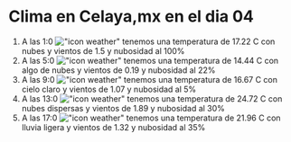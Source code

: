 # Clima en Celaya,mx en el dia 04

1. A las 1:0 !["icon weather"](http://openweathermap.org/img/w/04n.png) tenemos una temperatura de 17.22 C con nubes y  vientos de 1.5 y nubosidad al 100%
1. A las 5:0 !["icon weather"](http://openweathermap.org/img/w/02n.png) tenemos una temperatura de 14.44 C con algo de nubes y  vientos de 0.19 y nubosidad al 22%
1. A las 9:0 !["icon weather"](http://openweathermap.org/img/w/01d.png) tenemos una temperatura de 16.67 C con cielo claro y  vientos de 1.07 y nubosidad al 5%
1. A las 13:0 !["icon weather"](http://openweathermap.org/img/w/03d.png) tenemos una temperatura de 24.72 C con nubes dispersas y  vientos de 1.89 y nubosidad al 30%
1. A las 17:0 !["icon weather"](http://openweathermap.org/img/w/10d.png) tenemos una temperatura de 21.96 C con lluvia ligera y  vientos de 1.32 y nubosidad al 35%
